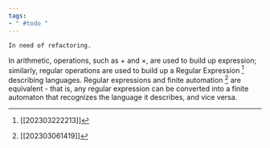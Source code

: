 ```yaml
---
tags:
- " #todo "
---
```


```ad-caution
In need of refactoring.
```

In arithmetic, operations, such as $+$ and $\times$, are used to build up expression; similarly, regular operations are used to build up a Regular Expression [^1] describing languages. Regular expressions and finite automation [^2] are equivalent - that is, any regular expression can be converted into a finite automaton that recognizes the language it describes, and vice versa.

[^1]: [[202303222213]]
[^2]: [[202303061419]]